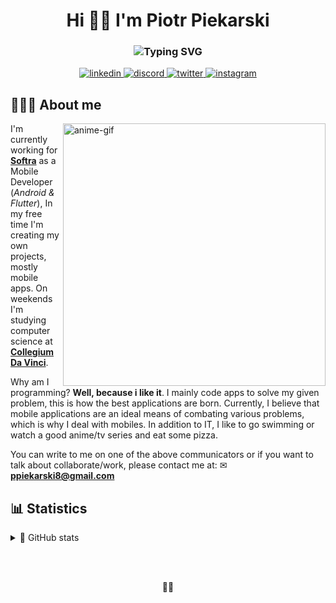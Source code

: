 <!-- Readme inspired by https://github.com/DenverCoder1 -->

<!-- Header Text -->
<h1 align="center">
  Hi 👋🏻  I'm Piotr Piekarski
</h1>

<!-- Typing SVG by DenverCoder1 - https://git.io/typing-svg -->
<h3 align="center">
  <img src="https://readme-typing-svg.herokuapp.com/?font=Lato&size=26&pause=1000&color=5753E1&center=true&width=435&lines=Flutter+Developer;Android+Native+Developer;CS+Student;Swimming+lover;Drink+your+water!;And+eat+your+pizza+%F0%9F%8D%95" alt="Typing SVG" />
</h3>

<!-- Contact section -->
<p align="center">
  <a href="https://www.linkedin.com/in/piekarskipiotr/">
    <img alt="linkedin" src="https://img.shields.io/badge/LinkedIn-0077B5?logo=linkedin&logoColor=white&amp;style=for-the-badge"/>
  </a>
   <a href="https://discord.com/">
    <img alt="discord" src="https://img.shields.io/badge/xazai%232853-7289DA?logo=discord&logoColor=white&amp;style=for-the-badge"/>
  </a>
  <a href="https://twitter.com/xazai_">
    <img alt="twitter" src="https://img.shields.io/badge/Twitter-1DA1F2?logo=twitter&logoColor=white&amp;style=for-the-badge"/>
  </a>
  <a href="https://www.instagram.com/piekarskiski/">
    <img alt="instagram" src="https://img.shields.io/badge/Instagram-E4405F?logo=instagram&logoColor=white&amp;style=for-the-badge"/>
  </a>
</p>
<!--end:Contact section-->

<!-- About me section -->
## 🧑🏻‍💻 About me
<p>
  <img src="assets\me.gif" alt="anime-gif" align="right" width="420px"/>
  <p>
    I'm currently working for <a href="https://www.softra.pl/"><b>Softra</b></a> as a Mobile Developer (<i>Android & Flutter</i>), In my free time I'm creating my own projects, mostly mobile apps. On weekends I'm studying computer science at 
    <a href="https://cdv.pl/"><b>Collegium Da Vinci</b></a>.
  </p>

  <p>
    Why am I programming? <b>Well, because i like it</b>. I mainly code apps to solve my given problem, this is how the best applications are born. Currently, I believe that mobile applications are an ideal means of combating various problems, which is why I deal with mobiles. In addition to IT, I like to go swimming or watch a good anime/tv series and eat some pizza.
  </p>

  <p>
    You can write to me on one of the above communicators or if you want to talk about collaborate/work, please contact me at: ✉
    <a href="mailto:ppiekarski8@gmail.com"> 
      <b>ppiekarski8@gmail.com</b> 
    </a>
  </p>
</p>
<!--end:About me section-->

<!-- User stats section -->
## 📊 Statistics

<!-- https://github.com/anuraghazra/github-readme-stats -->
<p align="center">
<details> 
  <summary>🚀 GitHub stats</summary>
  <br>
  
  <div align="center">
    <img src="https://github-readme-stats.vercel.app/api?username=piekarskipiotr&theme=dracula&hide_border=true&title_color=5c57e4&text_color=F5F5F5&bg_color=11111E&custom_title=Profile%20Stats" height="180em"/>
    <img src="https://github-readme-stats.vercel.app/api/top-langs/?username=piekarskipiotr&layout=compact&theme=dracula&hide_border=true&title_color=5c57e4&text_color=F5F5F5&bg_color=11111E" height="180em"/>
  </div>
</details>
</p>

<!--end:User stats section-->

<br>
<br>

<!-- Little footer ninja cat d-_-b section -->
<p align="center">🫶🏻</p>
<!--end:footer-->
 
<!--links-->

  <!--my university-->
  <!--[cdv]: https://cdv.pl/-->

  <!--projects-->
  <!--[mydiabetes]: https://github.com/piekarskipiotr/MyDiabetes-->
  <!--[wol]: https://github.com/piekarskipiotr/WakeOnLAN-->

  <!--socials and contact-->
  <!--[linkedin]: https://www.linkedin.com/in/piekarskipiotr/-->
  <!--[discord]: xazai#2853-->
  <!--[twitter]: https://twitter.com/xazai_-->
  <!--[instagram]: https://www.instagram.com/piekarskiski/-->
  <!--[gmail]: mailto:ppiekarski8@gmail.com-->

<!--end:links-->
